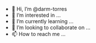 - 👋 Hi, I’m @darm-torres
- 👀 I’m interested in ...
- 🌱 I’m currently learning ...
- 💞️ I’m looking to collaborate on ...
- 📫 How to reach me ...

<!---
darm-torres/darm-torres is a ✨ special ✨ repository because its `README.md` (this file) appears on your GitHub profile.
You can click the Preview link to take a look at your changes.
--->
